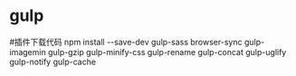 # gulp
#插件下载代码   npm install --save-dev gulp-sass browser-sync gulp-imagemin gulp-gzip gulp-minify-css gulp-rename gulp-concat gulp-uglify gulp-notify gulp-cache


